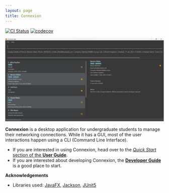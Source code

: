 ```yaml
---
layout: page
title: Connexion
---
```


[![CI Status](https://github.com/AY2324S1-CS2103-F13-1/tp/workflows/Java%20CI/badge.svg)](https://github.com/AY2324S1-CS2103-F13-1/tp/actions)
[![codecov](https://codecov.io/gh/AY2324S1-CS2103-F13-1/tp/branch/master/graph/badge.svg)](https://codecov.io/gh/AY2324S1-CS2103-F13-1/tp)

![Ui](images/Ui.png)

**Connexion** is a desktop application for undergraduate students to manage their networking connections. 
While it has a GUI, most of the user interactions happen using a CLI (Command Line Interface).

* If you are interested in using Connexion, head over to the [_Quick Start_ section of the **User Guide**](UserGuide.html#quick-start).
* If you are interested about developing Connexion, the [**Developer Guide**](DeveloperGuide.html) is a good place to start.


**Acknowledgements**

* Libraries used: [JavaFX](https://openjfx.io/), [Jackson](https://github.com/FasterXML/jackson), [JUnit5](https://github.com/junit-team/junit5)
